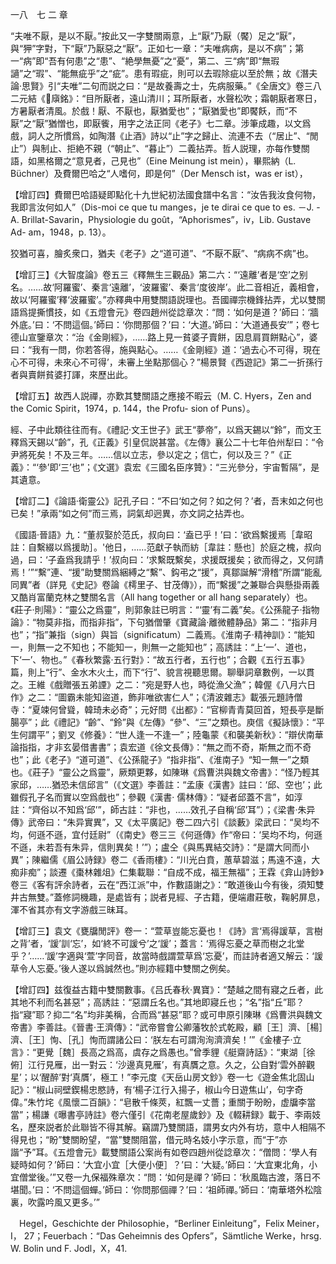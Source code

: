 一八　七 二 章

“夫唯不厭，是以不厭。”按此又一字雙關兩意，上“厭”乃厭（饜）足之“厭”，與“狎”字對，下“厭”乃厭惡之“厭”。正如七一章：“夫唯病病，是以不病”；第一“病”即“吾有何患”之“患”、“絶學無憂”之“憂”，第二、三“病”即“無瑕讁”之“瑕”、“能無疵乎”之“疵”。患有瑕疵，則可以去瑕除疵以至於無；故《潛夫論·思賢》引“夫唯”二句而説之曰：“是故養壽之士，先病服藥。”《全唐文》卷三八二元結《𢈪廎銘》：“目所厭者，遠山清川；耳所厭者，水聲松吹；霜朝厭者寒日，方暑厭者清風。於戲！厭、不厭也，厭猶愛也”；“厭猶愛也”即饜飫，而“不厭”之“厭”猶憎也，即厭飺，用字之法正同《老子》七二章。涉筆成趣，以文爲戲，詞人之所慣爲，如陶潛《止酒》詩以“止”字之歸止、流連不去（“居止”、“閒止”）與制止、拒絶不親（“朝止”、“暮止”）二義拈弄。哲人説理，亦每作雙關語，如黑格爾之“意見者，己見也”（Eine Meinung ist mein），畢熙納（L. Büchner）及費爾巴哈之“人嗜何，即是何”（Der Mensch ist，was er ist），

【增訂四】費爾巴哈語疑即點化十九世紀初法國食譜中名言：“汝告我汝食何物，我即言汝何如人”（Dis-moi ce que tu manges，je te dirai ce que to es. －J. -A. Brillat-Savarin，Physiologie du goût，“Aphorismes”，iv，Lib. Gustave Ad-
am，1948，p. 13）。

狡猶可喜，膾炙衆口，猶夫《老子》之“道可道”、“不厭不厭”、“病病不病”也。

【增訂三】《大智度論》卷五三《釋無生三觀品》第二六：“‘遠離’者是‘空’之别名。……故‘阿羅蜜’、秦言‘遠離’，‘波羅蜜’、秦言‘度彼岸’。此二音相近，義相會，故以‘阿羅蜜’釋‘波羅蜜’。”亦釋典中用雙關語説理也。吾國禪宗機鋒拈弄，尤以雙關語爲提撕慣技，如《五燈會元》卷四趙州從諗章次：“問：‘如何是道？’師曰：‘牆外底。’曰：‘不問這個。’師曰：‘你問那個？’曰：‘大道。’師曰：‘大道通長安’”；卷七德山宣鑒章次：“治《金剛經》，……路上見一貧婆子賣餅，因息肩買餅點心”，婆曰：“我有一問，你若答得，施與點心。……《金剛經》道：‘過去心不可得，現在心不可得，未來心不可得’，未審上坐點那個心？”楊景賢《西遊記》第二一折孫行者與賣餅貧婆打諢，來歷出此。

【增訂五】故西人説禪，亦歎其雙關語之應接不暇云（M. C. Hyers，Zen and the Comic Spirit，1974，p. 144，the Profu-
sion of Puns）。

經、子中此類往往而有。《禮記·文王世子》武王“夢帝”，以爲天錫以“鈴”，而文王釋爲天錫以“齡”，孔《正義》引皇侃説甚當。《左傳》襄公二十七年伯州犁曰：“令尹將死矣！不及三年。……信以立志，參以定之；信亡，何以及三？”《正義》：“‘參’即‘三’也”；《文選》袁宏《三國名臣序贊》：“三光參分，宇宙暫隔”，是其遺意。

【增訂二】《論語·衛靈公》記孔子曰：“不曰‘如之何？如之何？’者，吾末如之何也已矣！”承兩“如之何”而三焉，詞氣却迥異，亦文詞之拈弄也。

《國語·晉語》九：“董叔娶於范氏，叔向曰：‘盍已乎！’曰：‘欲爲繫援焉［韋昭註：自繫綴以爲援助］。'他日，……范獻子執而紡［韋註：懸也］於庭之槐，叔向過，曰：‘子盍爲我請乎！’叔向曰：‘求繫既繫矣，求援既援矣；欲而得之，又何請焉！’”“繫”連、“援”助雙關爲綑縛之“繫”、鈎弔之“援”，真鄒誕解“滑稽”所謂“能亂同異”者（詳見《史記》卷論《樗里子、甘茂傳》），而“繫援”之兼聯合與懸掛兩義又酷肖富蘭克林之雙關名言（All hang together or all hang separately）也。《莊子·則陽》：“靈公之爲靈”，則郭象註已明言：“‘靈’有二義”矣。《公孫龍子·指物論》：“物莫非指，而指非指”，下句猶僧肇《寶藏論·離微體静品》第二：“指非月也”；“指”兼指（sign）與旨（significatum）二義焉。《淮南子·精神訓》：“能知一，則無一之不知也；不能知一，則無一之能知也”；高誘註：“上‘一’、道也，下‘一’、物也。”《春秋繁露·五行對》：“故五行者，五行也”；合觀《五行五事》篇，則上“行”、金水木火土，而下“行”、貌言視聽思爾。聊舉詞章數例，一以貫之。王維《戲贈張五弟諲》之二：“宛是野人也，時從漁父漁”；韓偓《八月六日作》之二：“圖霸未能知盜道，飾非唯欲害仁人”；《清波雜志》載張元題詩僧寺：“夏竦何曾聳，韓琦未必奇”；元好問《出都》：“官柳青青莫回首，短長亭是斷腸亭”；此《禮記》“齡”、“鈴”與《左傳》“參”、“三”之類也。庾信《擬詠懷》：“平生何謂平”；劉叉《修養》：“世人逢一不逢一”；陸龜蒙《和襲美新秋》：“辯伏南華論指指，才非玄晏借書書”；袁宏道《徐文長傳》：“無之而不奇，斯無之而不奇也”；此《老子》“道可道”、《公孫龍子》“指非指”、《淮南子》“知一無一”之類也。《莊子》“靈公之爲靈”，厥類更夥，如陳琳《爲曹洪與魏文帝書》：“怪乃輕其家邱，……猶恐未信邱言”（《文選》李善註：“孟康《漢書》註曰：‘邱、空也’；此雖假孔子名而實以空爲戲也”；參觀《漢書·
儒林傳》：“疑者邱蓋不言”，如淳註：“齊俗以不知爲‘邱’”，師古註：“非也，……效孔子自稱‘邱’耳”）；《梁書·朱异傳》武帝曰：“朱异實異”，又《太平廣記》卷二四六引《談藪》梁武曰：“吴均不均，何遜不遜，宜付廷尉”（《南史》卷三三《何遜傳》作“帝曰：‘吴均不均，何遜不遜，未若吾有朱异，信則異矣！’”）；盧仝《與馬異結交詩》：“是謂大同而小異”；陳繼儒《眉公詩録》卷二《香雨樓》：“川光白賁，蕙草碧滋；馬遠不遠，大痴非痴”；談遷《棗林雜俎》仁集載聯：“自成不成，福王無福”；王霖《弇山詩鈔》卷三《客有評余詩者，云在“西江派”中，作數語謝之》：“敢道後山今有後，須知雙井古無雙。”蓋修詞機趣，是處皆有；説者見經、子古籍，便端肅莊敬，鞠躬屏息，渾不省其亦有文字游戲三昧耳。

【增訂三】袁文《甕牖閒評》卷一：“萱草豈能忘憂也！《詩》言‘焉得諼草，言樹之背’者，‘諼’訓‘忘’，如‘終不可諼兮’之‘諼’；蓋言：‘焉得忘憂之草而樹之北堂乎？’……‘諼’字適與‘萱’字同音，故當時戲謂萱草爲‘忘憂’，而註詩者適又解云：‘諼草令人忘憂。’後人遂以爲誠然也。”則亦經籍中雙關之例矣。

【增訂四】兹復益古籍中雙關數事。《吕氏春秋·異寶》：“楚越之間有寢之丘者，此其地不利而名甚惡”；高誘註：“惡謂丘名也。”其地即寢丘也；“名”指“丘”耶？指“寢”耶？抑二“名”均非美稱，合而爲“甚惡”耶？或可申原引陳琳《爲曹洪與魏文帝書》李善註。《晉書·王濟傳》：“武帝嘗會公卿藩牧於式乾殿，顧［王］濟、［楊］濟、［王］恂、［孔］恂而謂諸公曰：‘朕左右可謂洵洵濟濟矣！’”《金樓子·立言》：“更覺［魏］長高之爲高，虞存之爲愚也。”曾季貍《艇齋詩話》：“東湖［徐俯］江行見雁，出一對云：‘沙邊真見雁’，有真贋之意。久之，公自對‘雲外醉觀星’；以‘醒醉’對‘真贋’，極工！”李元度《天岳山房文鈔》卷一七《遊金焦北固山記》：“椒山祠壁鍥楊忠愍詩，有‘楊子江行入揚子，椒山今日遊焦山’，句字奇偉。”朱竹垞《風懷二百韻》：“皂散千條莢，紅飄一丈薔；重關于盼盼，虚牖李當當”；楊謙《曝書亭詩註》卷六僅引《花南老屋歲鈔》及《輟耕録》載于、李兩妓名，歷來説者於此聯皆不得其解。竊謂乃雙關語，謂男女内外有坊，意中人相隔不得見也；“盼”雙關盼望，“當”雙關阻當，借元時名妓小字示意，而“于”亦諧“予”耳。《五燈會元》載雙關語公案尚有如卷四趙州從諗章次：“僧問：‘學人有疑時如何？’師曰：‘大宜小宜［大便小便］？’曰：‘大疑。’師曰：‘大宜東北角，小宜僧堂後。’”又卷一九保福殊章次：“問：‘如何是禪？’師曰：‘秋風臨古渡，落日不堪聞。’曰：‘不問這個蟬。’師曰：‘你問那個禪？’曰：‘祖師禪。’師曰：‘南華塔外松陰裏，吹露吟風又更多。’”









　Hegel，Geschichte der Philosophie，“Berliner Einleitung”，Felix Meiner，I， 27；Feuerbach：“Das Geheimnis des Opfers”，Sämtliche Werke，hrsg. W. Bolin und F. Jodl，X，41.